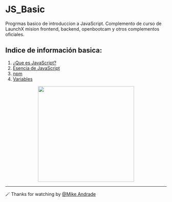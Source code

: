 # JS_Basic
Progrmas basico de introduccion a JavaScript.
Complemento de curso de LaunchX mision frontend, backend, openbootcam y otros complementos oficiales.

 ## Indice de información basica:

 1. [¿Que es JavaScript?](https://github.com/Mike-std-cpu/JS_Basic/information/start_infoJS.md)
 2. [Esencia de JavaScript](https://github.com/Mike-std-cpu/JS_Basic/information/info_js.md)
 3. [npm](https://github.com/Mike-std-cpu/JS_Basic/information/npm.md)
 4. [Variables](https://github.com/Mike-std-cpu/JS_Basic/information/variables.md)


<p align="center"> <img src="https://c.tenor.com/TReUojNlZ6wAAAAi/js-javascript.gif" width="300" hight="500"</p>
  
---
  
🪄 Thanks for watching  by [@Mike Andrade](https://github.com/Mike-std-cpu)